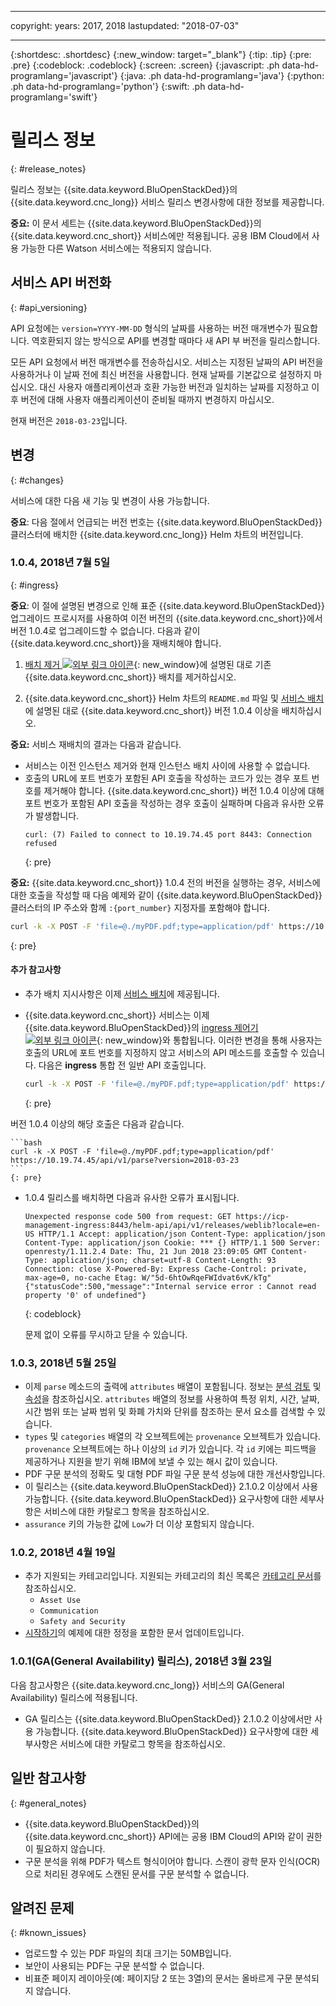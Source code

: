 
---

copyright:
  years: 2017, 2018
lastupdated: "2018-07-03"

---

{:shortdesc: .shortdesc}
{:new_window: target="_blank"}
{:tip: .tip}
{:pre: .pre}
{:codeblock: .codeblock}
{:screen: .screen}
{:javascript: .ph data-hd-programlang='javascript'}
{:java: .ph data-hd-programlang='java'}
{:python: .ph data-hd-programlang='python'}
{:swift: .ph data-hd-programlang='swift'}

# 릴리스 정보
{: #release_notes}

릴리스 정보는 {{site.data.keyword.BluOpenStackDed}}의 {{site.data.keyword.cnc_long}} 서비스 릴리스 변경사항에 대한 정보를 제공합니다.

**중요:** 이 문서 세트는 {{site.data.keyword.BluOpenStackDed}}의 {{site.data.keyword.cnc_short}} 서비스에만 적용됩니다. 공용 IBM Cloud에서 사용 가능한 다른 Watson 서비스에는 적용되지 않습니다.

## 서비스 API 버전화
{: #api_versioning}

API 요청에는 `version=YYYY-MM-DD` 형식의 날짜를 사용하는 버전 매개변수가 필요합니다. 역호환되지 않는 방식으로 API를 변경할 때마다 새 API 부 버전을 릴리스합니다.

모든 API 요청에서 버전 매개변수를 전송하십시오. 서비스는 지정된 날짜의 API 버전을 사용하거나 이 날짜 전에 최신 버전을 사용합니다. 현재 날짜를 기본값으로 설정하지 마십시오. 대신 사용자 애플리케이션과 호환 가능한 버전과 일치하는 날짜를 지정하고 이후 버전에 대해 사용자 애플리케이션이 준비될 때까지 변경하지 마십시오.

현재 버전은 `2018-03-23`입니다.

## 변경
{: #changes}

서비스에 대한 다음 새 기능 및 변경이 사용 가능합니다.

**중요**: 다음 절에서 언급되는 버전 번호는 {{site.data.keyword.BluOpenStackDed}} 클러스터에 배치한 {{site.data.keyword.cnc_long}} Helm 차트의 버전입니다.

### 1.0.4, 2018년 7월 5일
{: #ingress}

**중요**: 이 절에 설명된 변경으로 인해 표준 {{site.data.keyword.BluOpenStackDed}} 업그레이드 프로시저를 사용하여 이전 버전의 {{site.data.keyword.cnc_short}}에서 버전 1.0.4로 업그레이드할 수 없습니다. 다음과 같이 {{site.data.keyword.cnc_short}}을 재배치해야 합니다.

1.  [배치 제거 ![외부 링크 아이콘](../../icons/launch-glyph.svg "외부 링크 아이콘")](https://www.ibm.com/support/knowledgecenter/SSBS6K_2.1.0.3/manage_applications/remove_app.html){: new_window}에 설명된 대로 기존 {{site.data.keyword.cnc_short}} 배치를 제거하십시오.

1.  {{site.data.keyword.cnc_short}} Helm 차트의 `README.md` 파일 및 [서비스 배치](/docs/services/compare-and-comply/deploy.html)에 설명된 대로 {{site.data.keyword.cnc_short}} 버전 1.0.4 이상을 배치하십시오.

**중요:** 서비스 재배치의 결과는 다음과 같습니다.

- 서비스는 이전 인스턴스 제거와 현재 인스턴스 배치 사이에 사용할 수 없습니다.
- 호출의 URL에 포트 번호가 포함된 API 호출을 작성하는 코드가 있는 경우 포트 번호를 제거해야 합니다. {{site.data.keyword.cnc_short}} 버전 1.0.4 이상에 대해 포트 번호가 포함된 API 호출을 작성하는 경우 호출이 실패하며 다음과 유사한 오류가 발생합니다.
  ```
  curl: (7) Failed to connect to 10.19.74.45 port 8443: Connection refused
  ```
  {: pre}

**중요:** {{site.data.keyword.cnc_short}} 1.0.4 전의 버전을 실행하는 경우, 서비스에 대한 호출을 작성할 때 다음 예제와 같이 {{site.data.keyword.BluOpenStackDed}} 클러스터의 IP 주소와 함께 `:{port_number}` 지정자를 포함해야 합니다.
```bash
curl -k -X POST -F 'file=@./myPDF.pdf;type=application/pdf' https://10.19.74.45:8443/api/v1/parse?version=2018-03-23
```
{: pre}

#### 추가 참고사항

-   추가 배치 지시사항은 이제 [서비스 배치](/docs/services/compare-and-comply/deploy.html)에 제공됩니다.
-   {{site.data.keyword.cnc_short}} 서비스는 이제 {{site.data.keyword.BluOpenStackDed}}의 [ingress 제어기 ![외부 링크 아이콘](../../icons/launch-glyph.svg "외부 링크 아이콘")](https://www.ibm.com/support/knowledgecenter/SSBS6K_2.1.0.3/getting_started/components.html){: new_window}와 통합됩니다. 이러한 변경을 통해 사용자는 호출의 URL에 포트 번호를 지정하지 않고 서비스의 API 메소드를 호출할 수 있습니다. 다음은 **ingress** 통합 전 일반 API 호출입니다.

    ```bash
    curl -k -X POST -F 'file=@./myPDF.pdf;type=application/pdf' https://10.19.74.45:8443/api/v1/parse?version=2018-03-23
    ```
    {: pre}

  버전 1.0.4 이상의 해당 호출은 다음과 같습니다.

    ```bash
    curl -k -X POST -F 'file=@./myPDF.pdf;type=application/pdf' https://10.19.74.45/api/v1/parse?version=2018-03-23
    ```
    {: pre}

- 1.0.4 릴리스를 배치하면 다음과 유사한 오류가 표시됩니다.

    ```
    Unexpected response code 500 from request: GET https://icp-management-ingress:8443/helm-api/api/v1/releases/weblib?locale=en-US HTTP/1.1 Accept: application/json Content-Type: application/json Content-Type: application/json Cookie: *** {} HTTP/1.1 500 Server: openresty/1.11.2.4 Date: Thu, 21 Jun 2018 23:09:05 GMT Content-Type: application/json; charset=utf-8 Content-Length: 93 Connection: close X-Powered-By: Express Cache-Control: private, max-age=0, no-cache Etag: W/"5d-6htOwRqeFWIdvat6vK/kTg" {"statusCode":500,"message":"Internal service error : Cannot read property '0' of undefined"}
    ```
    {: codeblock}

    문제 없이 오류를 무시하고 닫을 수 있습니다.

### 1.0.3, 2018년 5월 25일

- 이제 `parse` 메소드의 출력에 `attributes` 배열이 포함됩니다. 정보는 [분석 검토](/docs/services/compare-and-comply/getting-started.html#review_analysis) 및 [속성](/docs/services/compare-and-comply/parsing.html#attributes)을 참조하십시오. `attributes` 배열의 정보를 사용하여 특정 위치, 시간, 날짜, 시간 범위 또는 날짜 범위 및 화폐 가치와 단위를 참조하는 문서 요소를 검색할 수 있습니다.
- `types` 및 `categories` 배열의 각 오브젝트에는 `provenance` 오브젝트가 있습니다. `provenance` 오브젝트에는 하나 이상의 `id` 키가 있습니다. 각 `id` 키에는 피드백을 제공하거나 지원을 받기 위해 IBM에 보낼 수 있는 해시 값이 있습니다.
- PDF 구문 분석의 정확도 및 대형 PDF 파일 구문 분석 성능에 대한 개선사항입니다.
- 이 릴리스는 {{site.data.keyword.BluOpenStackDed}} 2.1.0.2 이상에서 사용 가능합니다. {{site.data.keyword.BluOpenStackDed}} 요구사항에 대한 세부사항은 서비스에 대한 카탈로그 항목을 참조하십시오.
- `assurance` 키의 가능한 값에 `Low`가 더 이상 포함되지 않습니다.

### 1.0.2, 2018년 4월 19일

- 추가 지원되는 카테고리입니다. 지원되는 카테고리의 최신 목록은 [카테고리 문서](/docs/services/compare-and-comply/parsing.html#contract_categories)를 참조하십시오.
    - `Asset Use`
    - `Communication`
    - `Safety and Security`
-  [시작하기](/docs/services/compare-and-comply/getting-started.html)의 예제에 대한 정정을 포함한 문서 업데이트입니다.

### 1.0.1(GA(General Availability) 릴리스), 2018년 3월 23일

다음 참고사항은 {{site.data.keyword.cnc_long}} 서비스의 GA(General Availability) 릴리스에 적용됩니다.

- GA 릴리스는 {{site.data.keyword.BluOpenStackDed}} 2.1.0.2 이상에서만 사용 가능합니다. {{site.data.keyword.BluOpenStackDed}} 요구사항에 대한 세부사항은 서비스에 대한 카탈로그 항목을 참조하십시오.

## 일반 참고사항
{: #general_notes}

- {{site.data.keyword.BluOpenStackDed}}의 {{site.data.keyword.cnc_short}} API에는 공용 IBM Cloud의 API와 같이 권한이 필요하지 않습니다.
 - 구문 분석을 위해 PDF가 텍스트 형식이어야 합니다. 스캔이 광학 문자 인식(OCR)으로 처리된 경우에도 스캔된 문서를 구문 분석할 수 없습니다.

## 알려진 문제
{: #known_issues}

- 업로드할 수 있는 PDF 파일의 최대 크기는 50MB입니다.
- 보안이 사용되는 PDF는 구문 분석할 수 없습니다.
- 비표준 페이지 레이아웃(예: 페이지당 2 또는 3열)의 문서는 올바르게 구문 분석되지 않습니다.
